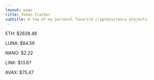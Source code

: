 ```yaml
---
layout: page
title: Token Tracker
subtitle: A few of my personal favorite cryptocurrency projects.
---
```


<!--BEGINCRYPTOINPUT-->
ETH: $2628.48

LUNA: $84.56

NANO: $2.22

LINK: $13.67

AVAX: $75.47

<!--ENDCRYPTOINPUT-->

